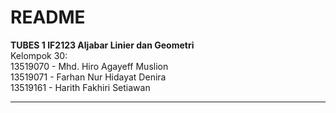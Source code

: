 # README

**TUBES 1 IF2123 Aljabar Linier dan Geometri**
<br/>
Kelompok 30: <br/>
13519070 - Mhd. Hiro Agayeff Muslion <br/>
13519071 - Farhan Nur Hidayat Denira <br/>
13519161 - Harith Fakhiri Setiawan

---

